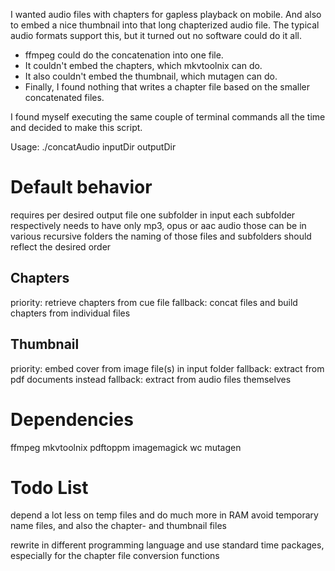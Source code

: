 I wanted audio files with chapters for gapless playback on mobile.
And also to embed a nice thumbnail into that long chapterized audio file.
The typical audio formats support this, but it turned out no software could do it all.
- ffmpeg could do the concatenation into one file.
- It couldn't embed the chapters, which mkvtoolnix can do.
- It also couldn't embed the thumbnail, which mutagen can do.
- Finally, I found nothing that writes a chapter file based on the smaller concatenated files.

I found myself executing the same couple of terminal commands all the time and decided to make this script.

Usage:
./concatAudio inputDir outputDir
    
Default behavior
================
requires per desired output file one subfolder in input
each subfolder respectively needs to have only mp3, opus or aac audio
those can be in various recursive folders
the naming of those files and subfolders should reflect the desired order

Chapters
--------
priority: retrieve chapters from cue file
fallback: concat files and build chapters from individual files

Thumbnail
---------
priority: embed cover from image file(s) in input folder
fallback: extract from pdf documents instead
fallback: extract from audio files themselves

Dependencies
============
ffmpeg
mkvtoolnix
pdftoppm
imagemagick
wc
mutagen

Todo List
=========
depend a lot less on temp files and do much more in RAM
avoid temporary name files, and also the chapter- and thumbnail files

rewrite in different programming language and use standard time packages,
especially for the chapter file conversion functions
